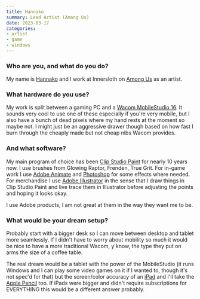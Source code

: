 ```yaml
---
title: Hannako
summary: Lead Artist (Among Us)
date: 2023-03-17
categories:
- artist
- game
- windows
---
```


### Who are you, and what do you do?

My name is [Hannako](https://twitter.com/thisishannako/ "Hannako's Twitter account.") and I work at Innersloth on [Among Us][among-us] as an artist.

### What hardware do you use?

My work is split between a gaming PC and a [Wacom MobileStudio 16][mobilestudio-pro]. It sounds very cool to use one of these especially if you're very mobile, but I also have a bunch of dead pixels where my hand rests at the moment so maybe not. I might just be an aggressive drawer though based on how fast I burn through the cheaply made but not cheap nibs Wacom provides.

### And what software?

My main program of choice has been [Clip Studio Paint][clip-studio-paint] for nearly 10 years now. I use brushes from Glowing Raptor, Frenden, True Grit. For in-game work I use [Adobe Animate][animate] and [Photoshop][] for some effects where needed. For merchandise I use [Adobe Illustrator][illustrator] in the sense that I draw things in Clip Studio Paint and live trace them in Illustrator before adjusting the points and hoping it looks okay.

I use Adobe products, I am not great at them in the way they want me to be.

### What would be your dream setup?

Probably start with a bigger desk so I can move between desktop and tablet more seamlessly. If I didn't have to worry about mobility so much it would be nice to have a more traditional Wacom, y'know, the type they put on arms the size of a coffee table.

The real dream would be a tablet with the power of the MobileStudio (it runs Windows and I can play some video games on it if I wanted to, though it's not spec'd for that) but the screen/color accuracy of an [iPad][] and I'll take the [Apple Pencil][pencil] too. If iPads were bigger and didn't require subscriptions for EVERYTHING this would be a different answer probably.

[among-us]: https://en.wikipedia.org/wiki/Among_Us "A social deduction game."
[animate]: https://en.wikipedia.org/wiki/Adobe_Animate "A vector animation suite."
[clip-studio-paint]: http://web.archive.org/web/20230816182254/https://www.clipstudio.net/en/ "A drawing program aimed at manga artists."
[illustrator]: https://www.adobe.com/products/illustrator.html "A vector graphics editor."
[ipad]: https://www.apple.com/ipad/ "A tablet device."
[mobilestudio-pro]: https://www.wacom.com/en-cl/products/pen-computers/wacom-mobilestudio-pro-overview "A drawing tablet."
[pencil]: http://wetransfer.com/pencil "An iPad stylus."
[photoshop]: https://www.adobe.com/products/photoshop.html "A bitmap image editor."

